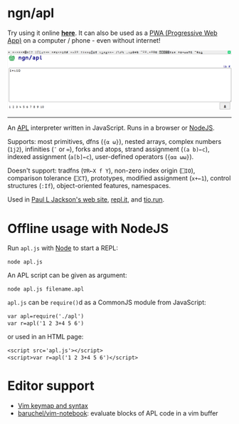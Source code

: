 # ngn/apl

Try using it online **[here](https://abrudz.github.io/ngn-apl)**. It can also be used as a [PWA (Progressive Web App)](https://developer.mozilla.org/en-US/docs/Web/Progressive_web_apps/Guides/What_is_a_progressive_web_app) on a computer / phone - even without internet!

![Screenshot](ngn-apl-screenshot.png)

----

An [APL](https://en.wikipedia.org/wiki/APL_%28programming_language%29) interpreter written in JavaScript.
Runs in a browser or [NodeJS](https://nodejs.org/).

Supports: most primitives, dfns (`{⍺ ⍵}`), nested arrays, complex numbers (`1j2`), infinities (`¯` or `∞`), forks and
atops, strand assignment (`(a b)←c`), indexed assignment (`a[b]←c`), user-defined operators (`{⍺⍺ ⍵⍵}`).

Doesn't support: tradfns (`∇R←X f Y`), non-zero index origin (`⎕IO`), comparison tolerance (`⎕CT`),
prototypes, modified assignment (`x+←1`), control structures (`:If`), object-oriented features, namespaces.

Used in [Paul L Jackson's web site](https://plj541.github.io/APL.js/), [repl.it](https://repl.it/languages/APL),
and [tio.run](https://tio.run/#apl-ngn).

# Offline usage with NodeJS

Run `apl.js` with [Node](https://nodejs.org/) to start a REPL:

    node apl.js

An APL script can be given as argument:

    node apl.js filename.apl

`apl.js` can be `require()`d as a CommonJS module from JavaScript:

    var apl=require('./apl')
    var r=apl('1 2 3+4 5 6')

or used in an HTML page:

    <script src='apl.js'></script>
    <script>var r=apl('1 2 3+4 5 6')</script>

# Editor support

* [Vim keymap and syntax](https://gitlab.com/n9n/vim-apl)
* [baruchel/vim-notebook](https://github.com/baruchel/vim-notebook): evaluate blocks of APL code in a vim buffer
